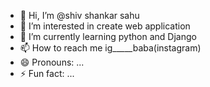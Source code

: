 - 👋 Hi, I’m @shiv shankar sahu
- 👀 I’m interested in create web application
- 🌱 I’m currently learning python and Django
- 📫 How to reach me ig_____baba(instagram)
- 😄 Pronouns: ...
- ⚡ Fun fact: ...

<!---
sahu123shiv/sahu123shiv is a ✨ special ✨ repository because its `README.md` (this file) appears on your GitHub profile.
You can click the Preview link to take a look at your changes.
--->
